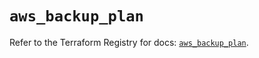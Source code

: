# `aws_backup_plan`

Refer to the Terraform Registry for docs: [`aws_backup_plan`](https://registry.terraform.io/providers/hashicorp/aws/5.77.0/docs/resources/backup_plan).

